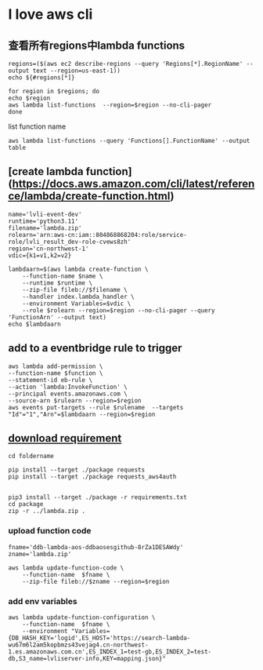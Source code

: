 # I love aws cli

## 查看所有regions中lambda functions
```
regions=($(aws ec2 describe-regions --query 'Regions[*].RegionName' --output text --region=us-east-1))
echo ${#regions[*]}
```

```
for region in $regions; do
echo $region
aws lambda list-functions  --region=$region --no-cli-pager
done
```
list function name
```
aws lambda list-functions --query 'Functions[].FunctionName' --output table
```
## [create lambda function] (https://docs.aws.amazon.com/cli/latest/reference/lambda/create-function.html)
```
name='lvli-event-dev'
runtime='python3.11'
filename='lambda.zip'
rolearn='arn:aws-cn:iam::804868868204:role/service-role/lvli_result_dev-role-cvews8zh'
region='cn-northwest-1'
vdic={k1=v1,k2=v2}
```

```
lambdaarn=$(aws lambda create-function \
    --function-name $name \
    --runtime $runtime \
    --zip-file fileb://$filename \
    --handler index.lambda_handler \
    --environment Variables=$vdic \
    --role $rolearn --region=$region --no-cli-pager --query 'FunctionArn' --output text)
echo $lambdaarn
```
## add to a eventbridge rule to trigger
```
aws lambda add-permission \
--function-name $function \
--statement-id eb-rule \
--action 'lambda:InvokeFunction' \
--principal events.amazonaws.com \
--source-arn $rulearn --region=$region
aws events put-targets --rule $rulename  --targets "Id"="1","Arn"=$lambdaarn --region=$region
```
## [download requirement](https://docs.aws.amazon.com/opensearch-service/latest/developerguide/integrations.html#integrations-s3-lambda-deployment-package)
```
cd foldername

pip install --target ./package requests
pip install --target ./package requests_aws4auth
```

```

pip3 install --target ./package -r requirements.txt
cd package
zip -r ../lambda.zip .
```
### upload function code
```
fname='ddb-lambda-aos-ddbaosesgithub-8rZa1DESAWdy'
zname='lambda.zip'
```
```
aws lambda update-function-code \
    --function-name  $fname \
    --zip-file fileb://$zname --region=$region

```
### add env variables
```
aws lambda update-function-configuration \
    --function-name  $fname \
    --environment "Variables={DB_HASH_KEY='logid',ES_HOST='https://search-lambda-wu67m6l2am5kopbmzs43vejag4.cn-northwest-1.es.amazonaws.com.cn',ES_INDEX_1=test-gb,ES_INDEX_2=test-db,S3_name=lvliserver-info,KEY=mapping.json}"
   
```

